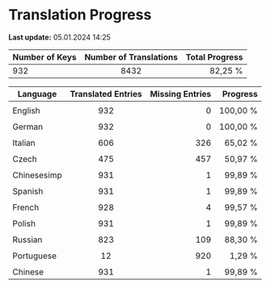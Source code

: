 # Translation Progress
**Last update:** 05.01.2024 14:25

| Number of Keys | Number of Translations | Total Progress |
|----------|:-----------------:|--------:|
932 | 8432 | 82,25 % |

| Language | Translated Entries | Missing Entries | Progress |
|----------|:-----------------:|--------:|--------:|
| | | |
| English | 932 | 0 | 100,00 %
| | | |
| German | 932 | 0 | 100,00 %
| | | |
| Italian | 606 | 326 | 65,02 %
| | | |
| Czech | 475 | 457 | 50,97 %
| | | |
| Chinesesimp | 931 | 1 | 99,89 %
| | | |
| Spanish | 931 | 1 | 99,89 %
| | | |
| French | 928 | 4 | 99,57 %
| | | |
| Polish | 931 | 1 | 99,89 %
| | | |
| Russian | 823 | 109 | 88,30 %
| | | |
| Portuguese | 12 | 920 | 1,29 %
| | | |
| Chinese | 931 | 1 | 99,89 %
